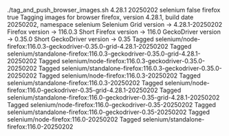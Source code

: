 ./tag_and_push_browser_images.sh 4.28.1 20250202 selenium false firefox true
Tagging images for browser firefox, version 4.28.1, build date 20250202, namespace selenium
Selenium Grid version -> 4.28.1-20250202
Firefox version -> 116.0.3
Short Firefox version -> 116.0
GeckoDriver version -> 0.35.0
Short GeckoDriver version -> 0.35
Tagged selenium/node-firefox:116.0.3-geckodriver-0.35.0-grid-4.28.1-20250202
Tagged selenium/standalone-firefox:116.0.3-geckodriver-0.35.0-grid-4.28.1-20250202
Tagged selenium/node-firefox:116.0.3-geckodriver-0.35.0-20250202
Tagged selenium/standalone-firefox:116.0.3-geckodriver-0.35.0-20250202
Tagged selenium/node-firefox:116.0.3-20250202
Tagged selenium/standalone-firefox:116.0.3-20250202
Tagged selenium/node-firefox:116.0-geckodriver-0.35-grid-4.28.1-20250202
Tagged selenium/standalone-firefox:116.0-geckodriver-0.35-grid-4.28.1-20250202
Tagged selenium/node-firefox:116.0-geckodriver-0.35-20250202
Tagged selenium/standalone-firefox:116.0-geckodriver-0.35-20250202
Tagged selenium/node-firefox:116.0-20250202
Tagged selenium/standalone-firefox:116.0-20250202

